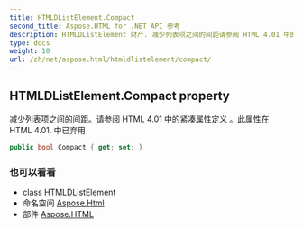 ```yaml
---
title: HTMLDListElement.Compact
second_title: Aspose.HTML for .NET API 参考
description: HTMLDListElement 财产. 减少列表项之间的间距请参阅 HTML 4.01 中的紧凑属性定义 此属性在 HTML 4.01. 中已弃用
type: docs
weight: 10
url: /zh/net/aspose.html/htmldlistelement/compact/
---
```

## HTMLDListElement.Compact property

减少列表项之间的间距。请参阅 HTML 4.01 中的紧凑属性定义 。此属性在 HTML 4.01. 中已弃用

```csharp
public bool Compact { get; set; }
```

### 也可以看看

* class [HTMLDListElement](../)
* 命名空间 [Aspose.Html](../../htmldlistelement/)
* 部件 [Aspose.HTML](../../../)


